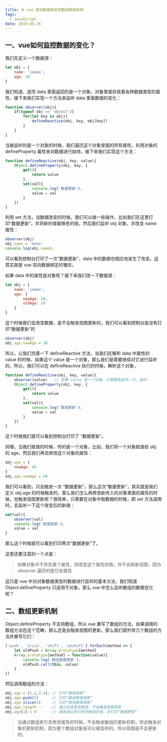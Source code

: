 ```yaml
---
title: 从 vue 双向数据绑定到数组更新机制
Tags: 
  - JavaScript
date: 2019-03-26
---
```


## 一、vue如何监控数据的变化？
我们先定义一个数据源：
```js
let obj = {
    name: 'jeamn',
    age: 20
}
```

我们知道，选项 data 里面返回的是一个对象，对象里面存放着各种数据类型的属性，接下来我们实现一个方法来监听 data 里面数据的变化：
```js
function observer(obj){
    if(typeof obj == 'object'){
        for(let key in obj){
            defineReactive(obj, key, obj[key])
        }
    }
}
```

<!-- more -->

当被监听的是一个对象的时候，我们遍历这个对象里面的所有属性，利用对象的 defineProperty 属性来对数据进行劫持，接下来我们实现这个方法：
```js
function defineReactive(obj, key, value){
    Object.defineProperty(obj, key, {
        get(){
            return value
        },
        set(val){
            console.log('数据更新');
            value = val
        }
    })
}
```

利用 set 方法，当数据改变的时候，我们可以做一些操作，比如我们在这里打印“数据更新”，并将新的值替换老的值，然后我们监听 obj 对象，并改变 name 属性：
```js
observer(obj)
obj.name = 'mike'
console.log(obj.name);
```

可以看到控制台打印了一次“数据更新”，data 中的数据也相应地发生了改变。这其实就是 vue 双向数据绑定的雏形。

如果 data 中的属性是对象呢？接下来我们改一下数据源：
```js
let obj = {
    name: 'jeamn',
    age: {
        newAge: 20,
        oldAge: 19
    }
}
```
这个时候我们去改变数据，是不会触发视图更新的，我们可以看到控制台是没有打印“数据更新”的
```js
observer(obj)
obj.age.newAge = 30
```
所以，让我们完善一下 defineReactive 方法，当我们在解析 data 中属性的 value 的时候，如果这个 value 是一个对象，那么我们是需要继续对它进行监听的，所以，我们可以在 defineReactive 执行的时候，解析这个对象，
```js
function defineReactive(obj, key, value){
    observer(value)   // 如果 value 是一个对象，只需要再监听一次，递归
    Object.defineProperty(obj, key, {
        get(){
            return value
        },
        set(val){
            console.log('数据更新');
            value = val
        }
    })
}
```

这个时候我们就可以看到控制台打印了 “数据更新”。

同理，当我们赋值的时候，传的是一个对象，比如，我们将一个对象赋值给 obj 的 age，然后我们再去修改这个对象的属性：
```js
obj.age = {
    nowAge: 40
}
obj.age.nowAge = 50
```

我们可以看到，只会触发一次 “数据更新”，那么这次“数据更新”，其实就是我们定义 obj.age 的时候触发的，那么我们怎么再修改新传入的对象里面的属性的时候，也触发视图更新呢？很简单，只需要在对象中取数据的时候，即 set 方法调用时，去监听一下这个改变后的新值：
```js
set(val){
    observer(val)
    console.log('数据更新');
    value = val
}
```
那么这个时候就可以看到打印两次“数据更新”了。

这里还要注意的一个点是：

> 如果对象中不存在某个属性，则改变这个属性的值，并不会刷新视图，因为 observer 遍历的是已有属性

这只是 vue 中对对象数据类型的数据进行监听的基本方法，我们知道 Object.defineProperty 只适用于对象，那么 vue 中怎么监听数组的数据变化呢？

## 二、数组更新机制
Object.defineProperty 不支持数组，所以 vue 重写了数组的方法，如果调用的数组方法在这个范畴，那么还是会触发视图的更新。那么我们就列举几个数组的方法并重写它们：
```js
['push', 'slice', 'shift', 'unshift'].forEach(method => {
    let oldPush = Array.prototype[method]
    Array.prototype[method] = function(value){
        console.log('数组数据更新');
        oldPush.call(this, value)
    }
})
```
然后调用数组的方法：
```js
obj.age = [1,2,3,4]; // 打印“数据更新”
obj.age.push(5)      // 打印“数组数据更新”
obj.age.slice(2)     // 打印“数组数据更新”
obj.age.length --    // 通过长度更改数组，不会触发视图更新
obj.age[1] = 8       // 直接通过索引修改数组的值，会打印“数据更新”
```

> 当通过数组索引去修改属性的时候，不会触发数组的更新机制，但会触发对象的更新机制，因为整个数组对象是可以被监听的。所以视图是不会更新的。



